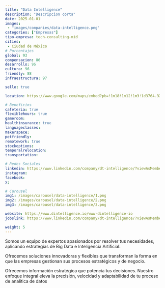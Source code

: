 ```yaml
---
title: "Data Intelligence"
description: "Descripcion corta"
date: 2025-01-01
images: 
 - "images/companies/data-intelligence.png"
categories: ["Empresas"]
tipo-empresa: tech-consulting-mid
cities: 
 - Ciudad de México
# Porcentajes  
global: 93
compensacion: 86
desarrollo: 96
cultura: 96
friendly: 88
infraestructura: 97 

sello: true

location: https://www.google.com/maps/embed?pb=!1m18!1m12!1m3!1d3764.325824103522!2d-99.19021192109098!3d19.355039635258386!2m3!1f0!2f0!3f0!3m2!1i1024!2i768!4f13.1!3m3!1m2!1s0x85d1fff410c29855%3A0x9694f46abac4293b!2sAv.%20Insurgentes%20Sur%201863%2C%20Guadalupe%20Inn%2C%20%C3%81lvaro%20Obreg%C3%B3n%2C%2001020%20Ciudad%20de%20M%C3%A9xico%2C%20CDMX!5e0!3m2!1ses-419!2smx!4v1738037878989!5m2!1ses-419!2smx

# Beneficios
cafeteria: true
flexiblehours: true
gameroom: 
healthinsurance: true
languageclasses: 
makerspace: 
petfriendly:
remotework: true
stockoptions: 
temporalrelocation: 
transportation: 

# Redes Sociales
linkedin: https://www.linkedin.com/company/dt-intelligence/?viewAsMember=true
instagram: 
facebook: 
x: 

# Carousel
img1: /images/carousel/data-intelligence/1.png
img2: /images/carousel/data-intelligence/2.png
img3: /images/carousel/data-intelligence/3.png

website: https://www.dintelligence.io/www-dintelligence-io
jobslink: https://www.linkedin.com/company/dt-intelligence/?viewAsMember=true

weight: 5
---
```


Somos un equipo de expertos apasionados por resolver tus necesidades, aplicando estrategias de Big Data e Inteligencia Artificial.

Ofrecemos soluciones innovadoras y flexibles que transforman la forma en que las empresas gestionan sus procesos estratégicos y de negocio.

Ofrecemos información estratégica que potencia tus decisiones. Nuestro enfoque integral eleva la precisión, velocidad y adaptabilidad de tu proceso de analítica de datos
